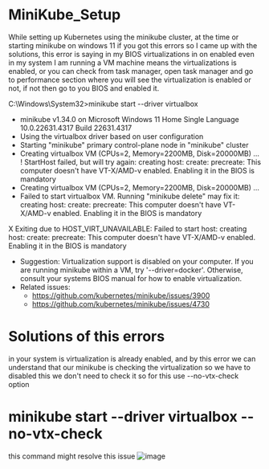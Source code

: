# MiniKube_Setup

While setting up Kubernetes using the minikube cluster, at the time or starting minikube on windows 11 if you got this errors so I came up with the solutions, this error is saying in my BIOS virtualizations in on enabled even in my system I am running a VM machine means the virtualizations is enabled, or you can check from task manager, open task manager and go to performance section where you will see the virtualization is enabled or not, if not then go to you BIOS and enabled it.

C:\Windows\System32>minikube start --driver virtualbox
* minikube v1.34.0 on Microsoft Windows 11 Home Single Language 10.0.22631.4317 Build 22631.4317
* Using the virtualbox driver based on user configuration
* Starting "minikube" primary control-plane node in "minikube" cluster
* Creating virtualbox VM (CPUs=2, Memory=2200MB, Disk=20000MB) ...
! StartHost failed, but will try again: creating host: create: precreate: This computer doesn't have VT-X/AMD-v enabled. Enabling it in the BIOS is mandatory
* Creating virtualbox VM (CPUs=2, Memory=2200MB, Disk=20000MB) ...
* Failed to start virtualbox VM. Running "minikube delete" may fix it: creating host: create: precreate: This computer doesn't have VT-X/AMD-v enabled. Enabling it in the BIOS is mandatory

X Exiting due to HOST_VIRT_UNAVAILABLE: Failed to start host: creating host: create: precreate: This computer doesn't have VT-X/AMD-v enabled. Enabling it in the BIOS is mandatory
* Suggestion: Virtualization support is disabled on your computer. If you are running minikube within a VM, try '--driver=docker'. Otherwise, consult your systems BIOS manual for how to enable virtualization.
* Related issues:
  - https://github.com/kubernetes/minikube/issues/3900
  - https://github.com/kubernetes/minikube/issues/4730

# Solutions of this errors
in your system is virtualization is already enabled, and by this error we can understand that our minikube is checking the virtualization so we have to disabled this we don't need to check it so for this use --no-vtx-check option

# minikube start --driver virtualbox --no-vtx-check 
this command might resolve this issue
![image](https://github.com/user-attachments/assets/23ed8729-1fad-4102-952c-ea4214f388e8)
